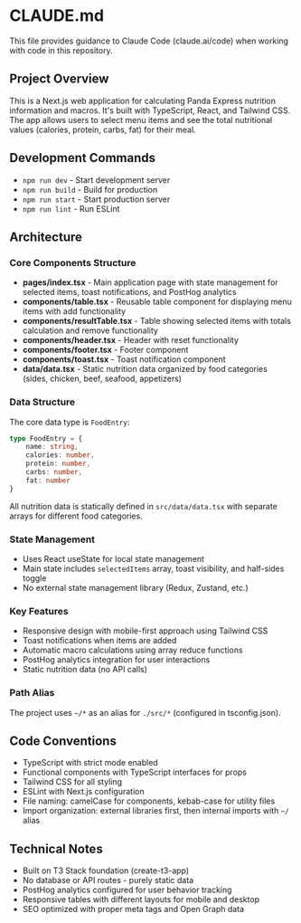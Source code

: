 # CLAUDE.md

This file provides guidance to Claude Code (claude.ai/code) when working with code in this repository.

## Project Overview

This is a Next.js web application for calculating Panda Express nutrition information and macros. It's built with TypeScript, React, and Tailwind CSS. The app allows users to select menu items and see the total nutritional values (calories, protein, carbs, fat) for their meal.

## Development Commands

- `npm run dev` - Start development server
- `npm run build` - Build for production
- `npm run start` - Start production server
- `npm run lint` - Run ESLint

## Architecture

### Core Components Structure
- **pages/index.tsx** - Main application page with state management for selected items, toast notifications, and PostHog analytics
- **components/table.tsx** - Reusable table component for displaying menu items with add functionality
- **components/resultTable.tsx** - Table showing selected items with totals calculation and remove functionality
- **components/header.tsx** - Header with reset functionality
- **components/footer.tsx** - Footer component
- **components/toast.tsx** - Toast notification component
- **data/data.tsx** - Static nutrition data organized by food categories (sides, chicken, beef, seafood, appetizers)

### Data Structure
The core data type is `FoodEntry`:
```typescript
type FoodEntry = {
    name: string, 
    calories: number, 
    protein: number, 
    carbs: number, 
    fat: number
}
```

All nutrition data is statically defined in `src/data/data.tsx` with separate arrays for different food categories.

### State Management
- Uses React useState for local state management
- Main state includes `selectedItems` array, toast visibility, and half-sides toggle
- No external state management library (Redux, Zustand, etc.)

### Key Features
- Responsive design with mobile-first approach using Tailwind CSS
- Toast notifications when items are added
- Automatic macro calculations using array reduce functions
- PostHog analytics integration for user interactions
- Static nutrition data (no API calls)

### Path Alias
The project uses `~/*` as an alias for `./src/*` (configured in tsconfig.json).

## Code Conventions

- TypeScript with strict mode enabled
- Functional components with TypeScript interfaces for props
- Tailwind CSS for all styling
- ESLint with Next.js configuration
- File naming: camelCase for components, kebab-case for utility files
- Import organization: external libraries first, then internal imports with `~/` alias

## Technical Notes

- Built on T3 Stack foundation (create-t3-app)
- No database or API routes - purely static data
- PostHog analytics configured for user behavior tracking
- Responsive tables with different layouts for mobile and desktop
- SEO optimized with proper meta tags and Open Graph data
